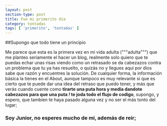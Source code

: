 ```yaml
---
layout: post
section-type: post
title: Fue mi primerito día
category: tontadas
tags: [ 'primerito', 'tontadas' ]
---
```


##Supongo que todo tiene un principio

Me parece que esta es la primera vez en mi vida adulta ("""adulta""") que me planteo seriamente el hacer un blog, realmente solo quiero que te puedas echar unas risas viendo como un retrasado se da cabezazos contra un problema que tu ya has resuelto, o quizás no y llegues aquí por dios sabe que razón y encuentres la solución. De cualquier forma, la información básica la tienes en el About, aunque tampoco es muy relevante si que es cierto que te puede dar una idea del retraso que puedo tener, y más que verás cuando cuente como **tirarte una puta hora y media dandote cabezazos para que una puta *!* te joda todo el flujo de codigo**, supongo, y espero, que tambíen te haya pasado alguna vez y no ser el más tonto del lugar;

### Soy Junior, no esperes mucho de mi, además de reir;
